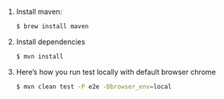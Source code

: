 
1. Install maven:

    ```sh
    $ brew install maven
    ```

2. Install dependencies

    ```sh
    $ mvn install
    ```

3. Here’s how you run test locally with default browser chrome

    ```sh
    $ mvn clean test -P e2e -Dbrowser_env=local
    ```